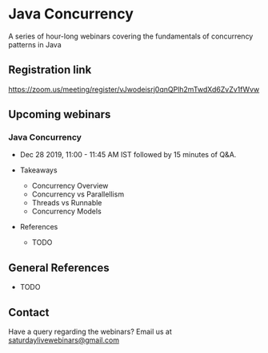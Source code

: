 # Java Concurrency
A series of hour-long webinars covering the fundamentals of concurrency patterns in Java

## Registration link
https://zoom.us/meeting/register/vJwodeisrj0qnQPlh2mTwdXd6ZvZv1fWvw

## Upcoming webinars
### Java Concurrency
 * Dec 28 2019, 11:00 - 11:45 AM IST followed by 15 minutes of Q&A.
 * Takeaways
     - Concurrency Overview
     - Concurrency vs Parallellism
     - Threads vs Runnable
     - Concurrency Models
     
 * References
    - TODO
 

## General References
 - TODO
 
## Contact
Have a query regarding the webinars? Email us at [saturdaylivewebinars@gmail.com](mailto:saturdaylivewebinars@gmail.com)
